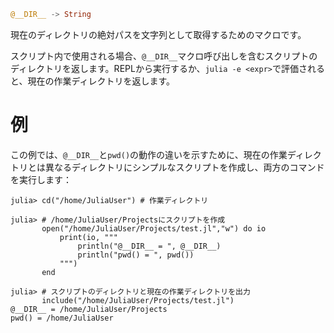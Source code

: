 ```julia
@__DIR__ -> String
```

現在のディレクトリの絶対パスを文字列として取得するためのマクロです。

スクリプト内で使用される場合、`@__DIR__`マクロ呼び出しを含むスクリプトのディレクトリを返します。REPLから実行するか、`julia -e <expr>`で評価されると、現在の作業ディレクトリを返します。

# 例

この例では、`@__DIR__`と`pwd()`の動作の違いを示すために、現在の作業ディレクトリとは異なるディレクトリにシンプルなスクリプトを作成し、両方のコマンドを実行します：

```julia-repl
julia> cd("/home/JuliaUser") # 作業ディレクトリ

julia> # /home/JuliaUser/Projectsにスクリプトを作成
       open("/home/JuliaUser/Projects/test.jl","w") do io
           print(io, """
               println("@__DIR__ = ", @__DIR__)
               println("pwd() = ", pwd())
           """)
       end

julia> # スクリプトのディレクトリと現在の作業ディレクトリを出力
       include("/home/JuliaUser/Projects/test.jl")
@__DIR__ = /home/JuliaUser/Projects
pwd() = /home/JuliaUser
```
